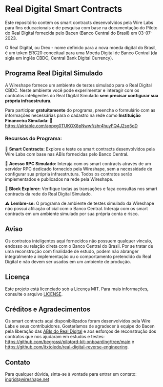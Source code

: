 # Real Digital Smart Contracts
Este repositório contém os smart contracts desenvolvidos pela Wire Labs para fins educacionais e de pesquisa com base na documentação do Piloto do Real Digital fornecida pelo Bacen (Banco Central do Brasil) em 03-07-2023. 

O Real Digital, ou Drex - nome definido para a nova moeda digital do Brasil, é um token ERC20 conceitual para uma Moeda Digital de Banco Central (da sigla em inglês CBDC, Central Bank Digital Currency).

## Programa Real Digital Simulado
A Wireshape fornece um ambiente de testes simulado para o Real Digital CBDC. Neste ambiente você pode experimentar e interagir com os contratos inteligentes do Real Digital Simulado **sem precisar configurar sua própria infraestrutura**.

Para participar **gratuitamente** do programa, preencha o formulário com as informações necessárias para o cadastro na rede como **Instituição Financeira Simulada**:
📌 https://airtable.com/appxg0TUKOX8pNwwf/shr4huyFQ4J2sq5oD

### Recursos do Programa: 

🔹 **Smart Contracts:** Explore e teste os smart contracts desenvolvidos pela Wire Labs com base nas ABIs fornecidas pelo Banco Central. 

🔹 **Acesso RPC Simulado:** Interaja com os smart contracts através de um servidor RPC dedicado fornecido pela Wireshape, sem a necessidade de configurar sua própria infraestrutura. Todos os contratos serão implementados e publicados na rede pela Wireshape.

🔹 **Block Explorer:** Verifique todas as transações e faça consultas nos smart contracts da rede do Real Digital Simulado.

⚠️ **Lembre-se:** O programa de ambiente de testes simulado da Wireshape não possui afiliação oficial com o Banco Central. Interaja com os smart contracts em um ambiente simulado por sua própria conta e risco.

## Aviso

Os contratos inteligentes aqui fornecidos não possuem qualquer vínculo, endosso ou relação direta com o Banco Central do Brasil. Por se tratar de uma reconstrução com finalidade de estudo, podem não abranger integralmente a implementação ou o comportamento pretendido do Real Digital e não devem ser usados em um ambiente de produção.

## Licença

Este projeto está licenciado sob a Licença MIT. Para mais informações, consulte o arquivo [LICENSE](https://github.com/wireshape/real-digital-smart-contracts/blob/main/LICENSE).

## Créditos e Agradecimentos

Os smart contracts aqui disponibilizados foram desenvolvidos pela Wire Labs e seus contribuidores. Gostaríamos de agradecer à equipe do Bacen pela liberação das [ABIs do Real Digital](https://github.com/bacen/pilotord-kit-onboarding) e aos esforços de reconstrução dos contratos que nos ajudaram em estudos e testes: https://github.com/begrossi/pilotord-kit-onboarding/tree/main e https://github.com/itxtoledo/real-digital-reverse-engineering.

## Contato

Para qualquer dúvida, sinta-se à vontade para entrar em contato: ingrid@wireshape.net
